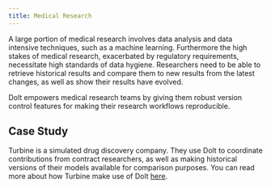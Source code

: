 ```yaml
---
title: Medical Research
---
```


A large portion of medical research involves data analysis and data intensive techniques, such as a machine learning. Furthermore the high stakes of medical research, exacerbated by regulatory requirements, necessitate high standards of data hygiene. Researchers need to be able to retrieve historical results and compare them to new results from the latest changes, as well as show their results have evolved.

Dolt empowers medical research teams by giving them robust version control features for making their research workflows reproducible.

## Case Study
Turbine is a simulated drug discovery company. They use Dolt to coordinate contributions from contract researchers, as well as making historical versions of their models available for comparison purposes. You can read more about how Turbine make use of Dolt [here](turbine.md).
